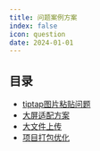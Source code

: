 ```yaml
---
title: 问题案例方案
index: false
icon: question
date: 2024-01-01
---
```

## 目录

- [tiptap图片粘贴问题](tiptap.md)
- [大屏适配方案](largeScreen.md)
- [大文件上传](fileUpload.md)
- [项目打包优化](optimization.md)
